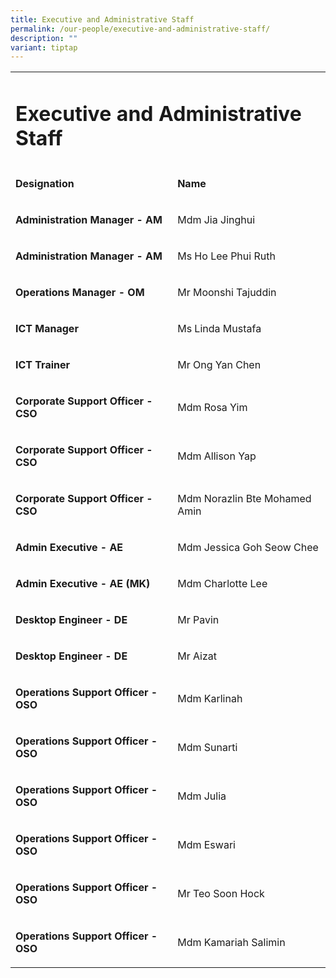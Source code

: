 ```yaml
---
title: Executive and Administrative Staff
permalink: /our-people/executive-and-administrative-staff/
description: ""
variant: tiptap
---
```

<table>
<tbody>
<tr>
<td rowspan="1" colspan="2">
<h1>Executive and Administrative Staff</h1>
</td>
</tr>
<tr>
<td rowspan="1" colspan="1">
<p><strong>Designation</strong>
</p>
</td>
<td rowspan="1" colspan="1">
<p><strong>Name</strong>
</p>
</td>
</tr>
<tr>
<td rowspan="1" colspan="1">
<p><strong>Administration Manager - AM</strong>
</p>
</td>
<td rowspan="1" colspan="1">
<p>Mdm Jia Jinghui</p>
</td>
</tr>
<tr>
<td rowspan="1" colspan="1">
<p><strong>Administration Manager - AM</strong>
</p>
</td>
<td rowspan="1" colspan="1">
<p>Ms Ho Lee Phui Ruth</p>
</td>
</tr>
<tr>
<td rowspan="1" colspan="1">
<p><strong>Operations Manager - OM</strong>
</p>
</td>
<td rowspan="1" colspan="1">
<p>Mr Moonshi Tajuddin</p>
</td>
</tr>
<tr>
<td rowspan="1" colspan="1">
<p><strong>ICT Manager</strong>
</p>
</td>
<td rowspan="1" colspan="1">
<p>Ms Linda Mustafa</p>
</td>
</tr>
<tr>
<td rowspan="1" colspan="1">
<p><strong>ICT Trainer</strong>
</p>
</td>
<td rowspan="1" colspan="1">
<p>Mr Ong Yan Chen</p>
</td>
</tr>
<tr>
<td rowspan="1" colspan="1">
<p><strong>Corporate Support Officer - CSO</strong>
</p>
</td>
<td rowspan="1" colspan="1">
<p>Mdm Rosa Yim</p>
</td>
</tr>
<tr>
<td rowspan="1" colspan="1">
<p><strong>Corporate Support Officer - CSO</strong>
</p>
</td>
<td rowspan="1" colspan="1">
<p>Mdm Allison Yap</p>
</td>
</tr>
<tr>
<td rowspan="1" colspan="1">
<p><strong>Corporate Support Officer - CSO</strong>
</p>
</td>
<td rowspan="1" colspan="1">
<p>Mdm Norazlin Bte Mohamed Amin</p>
</td>
</tr>
<tr>
<td rowspan="1" colspan="1">
<p><strong>Admin Executive - AE</strong>
</p>
</td>
<td rowspan="1" colspan="1">
<p>Mdm Jessica Goh Seow Chee</p>
</td>
</tr>
<tr>
<td rowspan="1" colspan="1">
<p><strong>Admin Executive - AE (MK)</strong>
</p>
</td>
<td rowspan="1" colspan="1">
<p>Mdm Charlotte Lee</p>
</td>
</tr>
<tr>
<td rowspan="1" colspan="1">
<p><strong>Desktop Engineer - DE</strong>
</p>
</td>
<td rowspan="1" colspan="1">
<p>Mr Pavin</p>
</td>
</tr>
<tr>
<td rowspan="1" colspan="1">
<p><strong>Desktop Engineer - DE</strong>
</p>
</td>
<td rowspan="1" colspan="1">
<p>Mr Aizat</p>
</td>
</tr>
<tr>
<td rowspan="1" colspan="1">
<p><strong>Operations Support Officer - OSO</strong>
</p>
</td>
<td rowspan="1" colspan="1">
<p>Mdm Karlinah</p>
</td>
</tr>
<tr>
<td rowspan="1" colspan="1">
<p><strong>Operations Support Officer - OSO</strong>
</p>
</td>
<td rowspan="1" colspan="1">
<p>Mdm Sunarti</p>
</td>
</tr>
<tr>
<td rowspan="1" colspan="1">
<p><strong>Operations Support Officer - OSO</strong>
</p>
</td>
<td rowspan="1" colspan="1">
<p>Mdm Julia</p>
</td>
</tr>
<tr>
<td rowspan="1" colspan="1">
<p><strong>Operations Support Officer - OSO</strong>
</p>
</td>
<td rowspan="1" colspan="1">
<p>Mdm Eswari</p>
</td>
</tr>
<tr>
<td rowspan="1" colspan="1">
<p><strong>Operations Support Officer - OSO</strong>
</p>
</td>
<td rowspan="1" colspan="1">
<p>Mr Teo Soon Hock</p>
</td>
</tr>
<tr>
<td rowspan="1" colspan="1">
<p><strong>Operations Support Officer - OSO</strong>
</p>
</td>
<td rowspan="1" colspan="1">
<p>Mdm Kamariah Salimin</p>
</td>
</tr>
</tbody>
</table>
<p></p>
